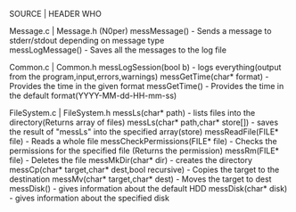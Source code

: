 SOURCE    | HEADER								WHO

Message.c | Message.h								(N0per)
messMessage() - Sends a message to stderr/stdout depending on message type 	
messLogMessage() - Saves all the messages to the log file

Common.c | Common.h
messLogSession(bool b) - logs everything(output from the program,input,errors,warnings)
messGetTime(char* format) - Provides the time in the given format 
messGetTime() - Provides the time in the default format(YYYY-MM-dd-HH-mm-ss)

FileSystem.c | FileSystem.h
messLs(char* path) - lists files into the directory(Returns array of files)
messLs(char* path,char* store[]) - saves the result of "messLs" into the specified array(store)
messReadFile(FILE* file) - Reads a whole file
messCheckPermissions(FILE* file) - Checks the permissions for the specified file (Returns the permission)
messRm(FILE* file) - Deletes the file
messMkDir(char* dir) - creates the directory
messCp(char* target,char* dest,bool recursive) - Copies the target to the destination
messMv(char* target,char* dest) - Moves the target to dest
messDisk() - gives information about the default HDD
messDisk(char* disk) - gives information about the specified disk

